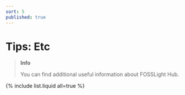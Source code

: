 ```yaml
---
sort: 5
published: true
---
```


# Tips: Etc

> **Info**
>
> You can find additional useful information about FOSSLight Hub.

{% include list.liquid all=true %}
